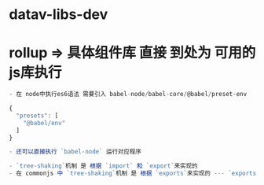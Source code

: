 # datav-libs-dev

# rollup => 具体组件库 直接 到处为 可用的js库执行


```js
- 在 node中执行es6语法 需要引入 babel-node/babel-core/@babel/preset-env   配置.babelrc

{
  "presets": [
    "@babel/env" 
  ]
}

- 还可以直接执行 `babel-node` 运行对应程序

- `tree-shaking`机制 是 根据 `import` 和 `export`来实现的
- 在 commonjs 中 `tree-shaking`机制 是 根据 `exports`来实现的 --- `exports.a //// exports.b`

```